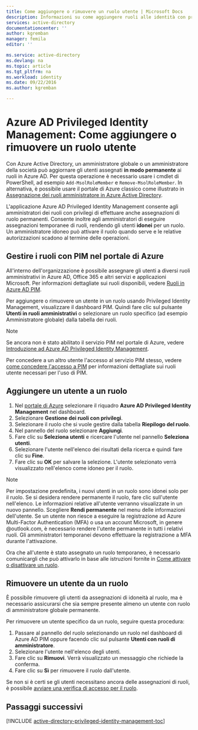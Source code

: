 ```yaml
---
title: Come aggiungere o rimuovere un ruolo utente | Microsoft Docs
description: Informazioni su come aggiungere ruoli alle identità con privilegi con l'applicazione Azure Active Directory Privileged Identity Management.
services: active-directory
documentationcenter: ''
author: kgremban
manager: femila
editor: ''

ms.service: active-directory
ms.devlang: na
ms.topic: article
ms.tgt_pltfrm: na
ms.workload: identity
ms.date: 09/22/2016
ms.author: kgremban

---
```

# Azure AD Privileged Identity Management: Come aggiungere o rimuovere un ruolo utente
Con Azure Active Directory, un amministratore globale o un amministratore della società può aggiornare gli utenti assegnati **in modo permanente** ai ruoli in Azure AD. Per questa operazione è necessario usare i cmdlet di PowerShell, ad esempio `Add-MsolRoleMember` e `Remove-MsolRoleMember`. In alternativa, è possibile usare il portale di Azure classico come illustrato in [Assegnazione dei ruoli amministratore in Azure Active Directory](active-directory-assign-admin-roles.md).

L'applicazione Azure AD Privileged Identity Management consente agli amministratori dei ruoli con privilegi di effettuare anche assegnazioni di ruolo permanenti. Consente inoltre agli amministratori di eseguire assegnazioni temporanee di ruoli, rendendo gli utenti **idonei** per un ruolo. Un amministratore idoneo può attivare il ruolo quando serve e le relative autorizzazioni scadono al termine delle operazioni.

## Gestire i ruoli con PIM nel portale di Azure
All'interno dell'organizzazione è possibile assegnare gli utenti a diversi ruoli amministrativi in Azure AD, Office 365 e altri servizi e applicazioni Microsoft. Per informazioni dettagliate sui ruoli disponibili, vedere [Ruoli in Azure AD PIM](active-directory-privileged-identity-management-roles.md).

Per aggiungere o rimuovere un utente in un ruolo usando Privileged Identity Management, visualizzare il dashboard PIM. Quindi fare clic sul pulsante **Utenti in ruoli amministrativi** o selezionare un ruolo specifico (ad esempio Amministratore globale) dalla tabella dei ruoli.

> [!NOTE]
> Se ancora non è stato abilitato il servizio PIM nel portale di Azure, vedere [Introduzione ad Azure AD Privileged Identity Management](active-directory-privileged-identity-management-getting-started.md).
> 
> 

Per concedere a un altro utente l'accesso al servizio PIM stesso, vedere [come concedere l'accesso a PIM](active-directory-privileged-identity-management-how-to-give-access-to-pim.md) per informazioni dettagliate sui ruoli utente necessari per l'uso di PIM.

## Aggiungere un utente a un ruolo
1. Nel [portale di Azure](https://portal.azure.com/) selezionare il riquadro **Azure AD Privileged Identity Management** nel dashboard.
2. Selezionare **Gestione dei ruoli con privilegi**.
3. Selezionare il ruolo che si vuole gestire dalla tabella **Riepilogo del ruolo**.
4. Nel pannello del ruolo selezionare **Aggiungi**.
5. Fare clic su **Seleziona utenti** e ricercare l'utente nel pannello **Seleziona utenti**.
6. Selezionare l'utente nell'elenco dei risultati della ricerca e quindi fare clic su **Fine**.
7. Fare clic su **OK** per salvare la selezione. L'utente selezionato verrà visualizzato nell'elenco come idoneo per il ruolo.

> [!NOTE]
> Per impostazione predefinita, i nuovi utenti in un ruolo sono idonei solo per il ruolo. Se si desidera rendere permanente il ruolo, fare clic sull'utente nell'elenco. Le informazioni relative all'utente verranno visualizzate in un nuovo pannello. Scegliere **Rendi permanente** nel menu delle informazioni dell'utente. Se un utente non riesce a eseguire la registrazione ad Azure Multi-Factor Authentication (MFA) o usa un account Microsoft, in genere @outlook.com, è necessario rendere l'utente permanente in tutti i relativi ruoli. Gli amministratori temporanei devono effettuare la registrazione a MFA durante l'attivazione.
> 
> 

Ora che all'utente è stato assegnato un ruolo temporaneo, è necessario comunicargli che può attivarlo in base alle istruzioni fornite in [Come attivare o disattivare un ruolo](active-directory-privileged-identity-management-how-to-activate-role.md).

## Rimuovere un utente da un ruolo
È possibile rimuovere gli utenti da assegnazioni di idoneità al ruolo, ma è necessario assicurarsi che sia sempre presente almeno un utente con ruolo di amministratore globale permanente.

Per rimuovere un utente specifico da un ruolo, seguire questa procedura:

1. Passare al pannello del ruolo selezionando un ruolo nel dashboard di Azure AD PIM oppure facendo clic sul pulsante **Utenti con ruoli di amministratore**.
2. Selezionare l'utente nell'elenco degli utenti.
3. Fare clic su **Rimuovi**. Verrà visualizzato un messaggio che richiede la conferma.
4. Fare clic su **Sì** per rimuovere il ruolo dall'utente.

Se non si è certi se gli utenti necessitano ancora delle assegnazioni di ruoli, è possibile [avviare una verifica di accesso per il ruolo](active-directory-privileged-identity-management-how-to-start-security-review.md).

<!--Every topic should have next steps and links to the next logical set of content to keep the customer engaged-->
## Passaggi successivi
[!INCLUDE [active-directory-privileged-identity-management-toc](../../includes/active-directory-privileged-identity-management-toc.md)]

<!---HONumber=AcomDC_0928_2016-->